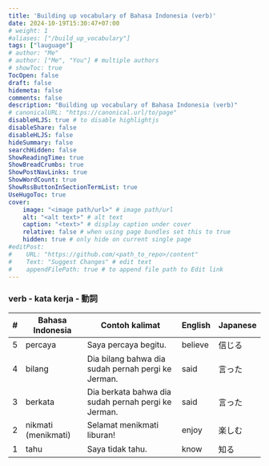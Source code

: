 ```yaml
---
title: 'Building up vocabulary of Bahasa Indonesia (verb)'
date: 2024-10-19T15:30:47+07:00
# weight: 1
#aliases: ["/build_up_vocabulary"]
tags: ["lauguage"]
# author: "Me"
# author: ["Me", "You"] # multiple authors
# showToc: true
TocOpen: false
draft: false
hidemeta: false
comments: false
description: "Building up vocabulary of Bahasa Indonesia (verb)"
# canonicalURL: "https://canonical.url/to/page"
disableHLJS: true # to disable highlightjs
disableShare: false
disableHLJS: false
hideSummary: false
searchHidden: false
ShowReadingTime: true
ShowBreadCrumbs: true
ShowPostNavLinks: true
ShowWordCount: true
ShowRssButtonInSectionTermList: true
UseHugoToc: true
cover:
    image: "<image path/url>" # image path/url
    alt: "<alt text>" # alt text
    caption: "<text>" # display caption under cover
    relative: false # when using page bundles set this to true
    hidden: true # only hide on current single page
#editPost:
#    URL: "https://github.com/<path_to_repo>/content"
#    Text: "Suggest Changes" # edit text
#    appendFilePath: true # to append file path to Edit link
---
```


### verb - kata kerja - 動詞

| # | Bahasa Indonesia | Contoh kalimat | English | Japanese |
| --- | --- | --- | --- | --- |
| 5 | percaya | Saya percaya begitu. | believe | 信じる |
| 4 | bilang | Dia bilang bahwa dia sudah pernah pergi ke Jerman. | said | 言った |
| 3 | berkata | Dia berkata bahwa dia sudah pernah pergi ke Jerman. | said | 言った |
| 2 | nikmati (menikmati) | Selamat menikmati liburan! | enjoy | 楽しむ |
| 1 | tahu | Saya tidak tahu. | know | 知る |
